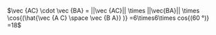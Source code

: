 $\vec {AC} \cdot \vec {BA} = ||\vec {AC}|| \times  ||\vec{BA}|| \times \cos{(\hat{\vec {A C} \space \vec {B A}} )} =6\times6\times cos{(60 °)} =18$